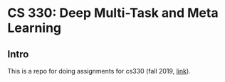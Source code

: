 # CS 330: Deep Multi-Task and Meta Learning

## Intro

This is a repo for doing assignments for cs330 (fall 2019,
[link](http://cs330.stanford.edu/fall2019/index.html)).

